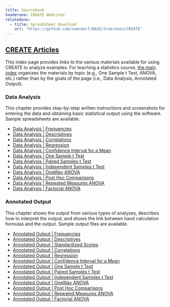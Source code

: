 ```yaml
---
title: Sourcebook
headerone: CREATE Websites
relatedone:
  - title: Spreadsheet Download
    url: "https://github.com/cwendorf/BASE/tree/main/CREATE"
---
```


## [CREATE Articles](./index-original.md)

This index page provides links to the various materials available for using CREATE to analyze examples. For teaching a statistics course, [the main index](./index.md) organizes the materials by topic (e.g., One Sample t Test, ANOVA, etc.) rather than by the goals of the page (i.e., Data Analysis, Annotated Output).

### Data Analysis

This chapter provides step-by-step written instructions and screenshots for entering the data and obtaining basic statistical output using the software. Sample spreadsheets are available.

- [Data Analysis \| Frequencies](./data-analysis/frequencies.md)
- [Data Analysis \| Descriptives](./data-analysis/descriptives.md)
- [Data Analysis \| Correlations](./data-analysis/correlations.md)
- [Data Analysis \| Regression](./data-analysis/regression.md)
- [Data Analysis \| Confidence Interval for a Mean](./data-analysis/intervals.md)
- [Data Analysis \| One Sample t Test](./data-analysis/onesample.md)
- [Data Analysis \| Paired Samples t Test](./data-analysis/paired.md)
- [Data Analysis \| Independent Samples t Test](./data-analysis/independent.md)
- [Data Analysis \| OneWay ANOVA](./data-analysis/oneway.md)
- [Data Analysis \| Post Hoc Comparisons](./data-analysis/posthocs.md)
- [Data Analysis \| Repeated Measures ANOVA](./data-analysis/repeated.md)
- [Data Analysis \| Factorial ANOVA](./data-analysis/factorial.md)

### Annotated Output

This chapter shows the output from various types of analyses, describes how to interpret the output, and shows the link between hand calculation formulas and the output. Sample output files are available.

- [Annotated Output \| Frequencies](./annotated-output/frequencies.md)
- [Annotated Output \| Descriptives](./annotated-output/descriptives.md)
- [Annotated Output \| Standardized Scores](./annotated-output/standardized.md)
- [Annotated Output \| Correlations](./annotated-output/correlations.md)
- [Annotated Output \| Regression](./annotated-output/regression.md)
- [Annotated Output \| Confidence Interval for a Mean](./annotated-output/intervals.md)
- [Annotated Output \| One Sample t Test](./annotated-output/onesample.md)
- [Annotated Output \| Paired Samples t Test](./annotated-output/paired.md)
- [Annotated Output \| Independent Samples t Test](./annotated-output/independent.md)
- [Annotated Output \| OneWay ANOVA](./annotated-output/oneway.md)
- [Annotated Output \| Post Hoc Comparisons](./annotated-output/posthocs.md)
- [Annotated Output \| Repeated Measures ANOVA](./annotated-output/repeated.md)
- [Annotated Output \| Factorial ANOVA](./annotated-output/factorial.md)
